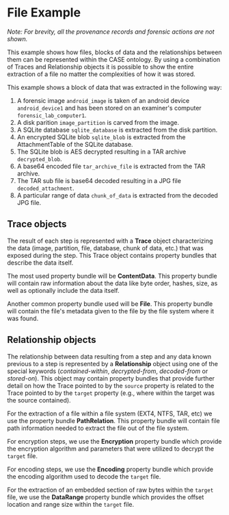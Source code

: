 # File Example

*Note: For brevity, all the provenance records and forensic actions are not shown.*

This example shows how files, blocks of data and the relationships between them can be
represented within the CASE ontology. By using a combination of Traces and
Relationship objects it is possible to show the entire extraction of a file no matter the
complexities of how it was stored.

This example shows a block of data that was extracted in the following way:

1. A forensic image `android_image` is taken of an android device `android_device1` and 
has been stored on an examiner's computer `forensic_lab_computer1`.
1. A disk parition `image_partition` is carved from the image.
1. A SQLite database `sqlite_database` is extracted from the disk partition.
1. An encrypted SQLite blob `sqlite_blob` is extracted from the AttachmentTable of the SQLite database.
1. The SQLite blob is AES decrypted resulting in a TAR archive `decrypted_blob`.
1. A base64 encoded file `tar_archive_file` is extracted from the TAR archive.
1. The TAR sub file is base64 decoded resulting in a JPG file `decoded_attachment`.
1. A particular range of data `chunk_of_data` is extracted from the decoded JPG file.


## Trace objects

The result of each step is represented with a **Trace** object characterizing the data (image, partition, file, database, chunk of data, etc.) that was exposed during the step. 
This Trace object contains property bundles that describe the data itself.

The most used property bundle will be **ContentData**. This property bundle will
contain raw information about the data like byte order, hashes, size, as well
as optionally include the data itself.

Another common property bundle used will be **File**. This property bundle will
contain the file's metadata given to the file by the file system where it was found.

## Relationship objects

The relationship between data resulting from a step and any data known previous to a step is 
represented by a **Relationship** object using one of the special keywords 
(*contained-within*, *decrypted-from*, *decoded-from* or *stored-on*). This object may contain 
property bundles that provide further detail on how the Trace pointed to by the `source` property is related to the Trace pointed to by the `target` property (e.g., where within the target was the source contained).

For the extraction of a file within a file system (EXT4, NTFS, TAR, etc)
we use the property bundle **PathRelation**. This property bundle will contain file path
information needed to extract the file out of the file system.

For encryption steps, we use the **Encryption** property bundle which provide the 
encryption algorithm and parameters that were utilized to decrypt the `target` file. 

For encoding steps, we use the **Encoding** property bundle which provide the 
encoding algorithm used to decode the `target` file.
 
For the extraction of an embedded section of raw bytes within the `target` file, we
use the **DataRange** property bundle which provides the offset location and range size within the `target` file.

